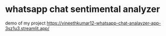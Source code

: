 # whatsapp chat sentimental analyzer
demo of my project https://vineethkumar12-whatsapp-chat-analayzer-app-3sz1u3.streamlit.app/
